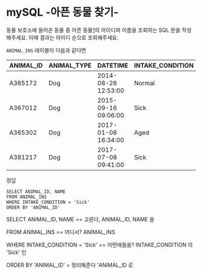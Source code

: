 # mySQL -아픈 동물 찾기-



동물 보호소에 들어온 동물 중 아픈 동물[1](https://programmers.co.kr/learn/courses/30/lessons/59036#fn1)의 아이디와 이름을 조회하는 SQL 문을 작성해주세요. 이때 결과는 아이디 순으로 조회해주세요.



`ANIMAL_INS` 테이블이 다음과 같다면



| ANIMAL_ID | ANIMAL_TYPE | DATETIME            | INTAKE_CONDITION | NAME     | SEX_UPON_INTAKE |
| --------- | ----------- | ------------------- | ---------------- | -------- | --------------- |
| A365172   | Dog         | 2014-08-26 12:53:00 | Normal           | Diablo   | Neutered Male   |
| A367012   | Dog         | 2015-09-16 09:06:00 | Sick             | Miller   | Neutered Male   |
| A365302   | Dog         | 2017-01-08 16:34:00 | Aged             | Minnie   | Spayed Female   |
| A381217   | Dog         | 2017-07-08 09:41:00 | Sick             | Cherokee | Neutered Male   |



정답

~~~mysql
SELECT ANIMAL_ID, NAME
FROM ANIMAL_INS
WHERE INTAKE_CONDITION = 'Sick'
ORDER BY 'ANIMAL_ID'
~~~



SELECT ANIMAL_ID, NAME  == 고른다,  ANIMAL_ID, NAME 을

FROM ANIMAL_INS == 어디서? ANIMAL_INS 

WHERE INTAKE_CONDITION = 'Sick'  == 어떤애들을?  INTAKE_CONDITION 이  'Sick' 인

ORDER BY 'ANIMAL_ID' = 정리해준다  'ANIMAL_ID 로